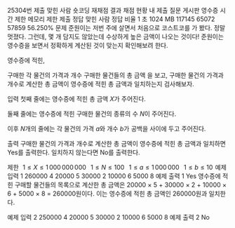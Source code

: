 25304번
제출
맞힌 사람
숏코딩
재채점 결과
채점 현황
내 제출
질문 게시판
영수증
시간 제한	메모리 제한	제출	정답	맞힌 사람	정답 비율
1 초	1024 MB	117145	65072	57859	56.250%
문제
준원이는 저번 주에 살면서 처음으로 코스트코를 가 봤다. 정말 멋졌다. 그런데, 몇 개 담지도 않았는데 수상하게 높은 금액이 나오는 것이다! 준원이는 영수증을 보면서 정확하게 계산된 것이 맞는지 확인해보려 한다.

영수증에 적힌,

구매한 각 물건의 가격과 개수
구매한 물건들의 총 금액
을 보고, 구매한 물건의 가격과 개수로 계산한 총 금액이 영수증에 적힌 총 금액과 일치하는지 검사해보자.

입력
첫째 줄에는 영수증에 적힌 총 금액 
$X$가 주어진다.

둘째 줄에는 영수증에 적힌 구매한 물건의 종류의 수 
$N$이 주어진다.

이후 
$N$개의 줄에는 각 물건의 가격 
$a$와 개수 
$b$가 공백을 사이에 두고 주어진다.

출력
구매한 물건의 가격과 개수로 계산한 총 금액이 영수증에 적힌 총 금액과 일치하면 Yes를 출력한다. 일치하지 않는다면 No를 출력한다.

제한
 
$1 ≤ X ≤ 1\,000\,000\,000$ 
 
$1 ≤ N ≤ 100$ 
 
$1 ≤ a ≤ 1\,000\,000$ 
 
$1 ≤ b ≤ 10$ 
예제 입력 1 
260000
4
20000 5
30000 2
10000 6
5000 8
예제 출력 1 
Yes
영수증에 적힌 구매할 물건들의 목록으로 계산한 총 금액은 20000 × 5 + 30000 × 2 + 10000 × 6 + 5000 × 8 = 260000원이다. 이는 영수증에 적힌 총 금액인 260000원과 일치한다. 

예제 입력 2 
250000
4
20000 5
30000 2
10000 6
5000 8
예제 출력 2 
No